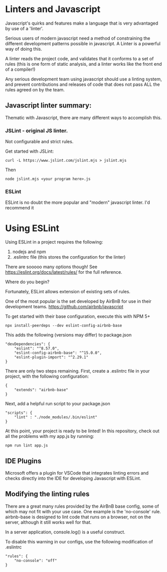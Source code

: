 # Linters and Javascript

Javascript's quirks and features make a language that is very advantaged by use of 
a 'linter'.

Serious users of modern javascript need a method of constraining the different
development patterns possible in javascript. A Linter is a powerful way of doing this. 

A linter reads the project code, and validates that it conforms to a set of rules
(this is one form of static analysis, and a linter works like the front end of a compiler!)

Any serious development team using javascript should use a linting system, and prevent
contributions and releases of code that does not pass ALL the rules agreed on by the team.

## Javascript linter summary:

Thematic with Javascript, there are many different ways to accomplish this. 

### JSLint - original JS linter.

Not configurable and strict rules. 

Get started with JSLint: 

    curl -L https://www.jslint.com/jslint.mjs > jslint.mjs

Then

    node jslint.mjs <your program here>.js

### ESLint

ESLint is no doubt the more popular and "modern" javascript linter. I'd recommend it

# Using ESLint

Using ESLint in a project requires the following: 

1. nodejs and npm
2. .eslintrc file (this stores the configuration for the linter)

There are sooooo many options though! See https://eslint.org/docs/latest/rules/ for the 
full reference. 

Where do you begin? 

Fortunately, ESLint allows extension of existing sets of rules. 

One of the most popular is the set developed by AirBnB for use in their development teams. https://github.com/airbnb/javascript

To get started with their base configuration, execute this with NPM 5+

    npx install-peerdeps --dev eslint-config-airbnb-base

This adds the following (versions may differ) to package.json

    "devDependencies": {
        "eslint": "^8.57.0",
        "eslint-config-airbnb-base": "^15.0.0",
        "eslint-plugin-import": "^2.29.1"
    }

There are only two steps remaining. First, create a .eslintrc file in your project, with the
following configuration:

    {
        "extends": "airbnb-base"
    }

Next, add a helpful run script to your package.json

    "scripts": {
        "lint" : "./node_modules/.bin/eslint"
    }

At this point, your project is ready to be linted! In this repository, check out all
the problems with my app.js by running: 

    npm run lint app.js

## IDE Plugins

Microsoft offers a plugin for VSCode that integrates linting errors and checks 
directly into the IDE for developing Javascript with ESLint. 

## Modifying the linting rules

There are a great many rules provided by the AirBnB base config, some of which may not fit
with your use case. One example is the 'no-console' rule. airbnb-base is designed to 
lint code that runs on a browser, not on the server, although it still works well for that. 

In a server application, console.log() is a useful construct. 

To disable this warning in our configs, use the following modification of .eslintrc

    "rules": {
        "no-console": "off"
    }